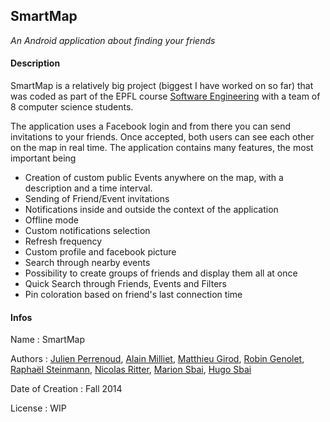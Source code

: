 ## SmartMap

*An Android application about finding your friends*

#### Description

SmartMap is a relatively big project (biggest I have worked on so far) that was coded as part of the EPFL course [Software Engineering](http://sweng.epfl.ch/) with a team of 8 computer science students.

The application uses a Facebook login and from there you can send invitations to your friends. Once accepted, both users can see each other on the map in real time. The application contains many features, the most important being
* Creation of custom public Events anywhere on the map, with a description and a time interval.
* Sending of Friend/Event invitations
* Notifications inside and outside the context of the application
* Offline mode
* Custom notifications selection
* Refresh frequency
* Custom profile and facebook picture
* Search through nearby events
* Possibility to create groups of friends and display them all at once
* Quick Search through Friends, Events and Filters
* Pin coloration based on friend's last connection time

#### Infos

Name : SmartMap

Authors : [Julien Perrenoud](https://github.com/jfperren), [Alain Milliet](https://github.com/agpmilli), [Matthieu Girod](https://github.com/pamoi), [Robin Genolet](https://github.com/spicyCH), [Raphaël Steinmann](https://github.com/rbsteinm), [Nicolas Ritter](https://github.com/ritterni), [Marion Sbai](https://github.com/marion-S), [Hugo Sbai](https://github.com/hugo-S)

Date of Creation : Fall 2014

License : WIP
